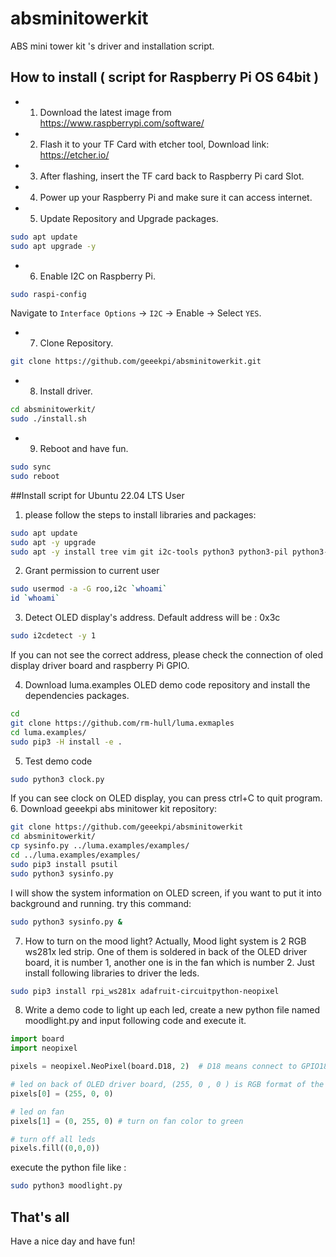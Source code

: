 # absminitowerkit
ABS mini tower kit 's driver and installation script. 
## How to install ( script for Raspberry Pi OS 64bit ) 
* 1. Download the latest image from https://www.raspberrypi.com/software/
* 2. Flash it to your TF Card with etcher tool, Download link: https://etcher.io/
* 3. After flashing, insert the TF card back to Raspberry Pi card Slot.
* 4. Power up your Raspberry Pi and make sure it can access internet.
* 5. Update Repository and Upgrade packages.
```bash
sudo apt update 
sudo apt upgrade -y 
```
* 6. Enable I2C on Raspberry Pi.
```bash
sudo raspi-config
```
Navigate to `Interface Options` -> `I2C` -> Enable -> Select `YES`. 
* 7. Clone Repository.
```bash
git clone https://github.com/geeekpi/absminitowerkit.git
```
* 8. Install driver.
```bash
cd absminitowerkit/
sudo ./install.sh
```
* 9. Reboot and have fun.
```bash
sudo sync
sudo reboot
```
##Install script for Ubuntu 22.04 LTS User
1. please follow the steps to install libraries and packages:
```bash
sudo apt update 
sudo apt -y upgrade 
sudo apt -y install tree vim git i2c-tools python3 python3-pil python3-pip libjpeg-dev zlib1g-dev libfreetype6-dev liblcms2-dev libopenjp2-7 libtiff5
```
2. Grant permission to current user
```bash
sudo usermod -a -G roo,i2c `whoami`
id `whoami`
```
3. Detect OLED display's address. Default address will be : 0x3c
```bash
sudo i2cdetect -y 1
```
If you can not see the correct address, please check the connection of oled display driver board and raspberry Pi GPIO. 

4. Download luma.examples OLED demo code repository and install the dependencies packages.
```bash
cd 
git clone https://github.com/rm-hull/luma.exmaples 
cd luma.examples/
sudo pip3 -H install -e .
```
5. Test demo code 
```bash
sudo python3 clock.py 
```
If you can see clock on OLED display, you can press ctrl+C to quit program.
6. Download geeekpi abs minitower kit repository:
```bash
git clone https://github.com/geeekpi/absminitowerkit
cd absminitowerkit/
cp sysinfo.py ../luma.examples/examples/
cd ../luma.examples/examples/
sudo pip3 install psutil
sudo python3 sysinfo.py 
```
I will show the system information on OLED screen, if you want to put it into background and running. try this command:
```bash
sudo python3 sysinfo.py &
```
7. How to turn on the mood light?
Actually, Mood light system is 2 RGB ws281x led strip. One of them is soldered in back of the OLED driver board, it is number 1, another one is in the fan which is number 2. 
Just install following libraries to driver the leds.
```bash
sudo pip3 install rpi_ws281x adafruit-circuitpython-neopixel
```
8. Write a demo code to light up each led, create a new python file named moodlight.py and input following code and execute it.
```python
import board 
import neopixel

pixels = neopixel.NeoPixel(board.D18, 2)  # D18 means connect to GPIO18 on Raspberry Pi. 2 means 2 leds 

# led on back of OLED driver board, (255, 0 , 0 ) is RGB format of the light, value from 0-255,  (255,0,0) means (red, green, blue) it will turn on the light to red color. (0, 0, 0 ) will turn off the color. 
pixels[0] = (255, 0, 0) 

# led on fan 
pixels[1] = (0, 255, 0) # turn on fan color to green 

# turn off all leds
pixels.fill((0,0,0))
```
execute the python file like :
```bash
sudo python3 moodlight.py 
```
## That's all 
Have a nice day and have fun!
